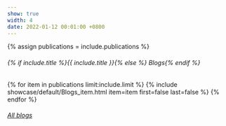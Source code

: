 ```yaml
---
show: true
width: 4
date: 2022-01-12 00:01:00 +0800
---
```


{% assign publications = include.publications %}
<div class="my-3 p-0 bg-white shadow-sm rounded-xl">
    <h6 class="border-bottom border-gray p-3 mb-0">
        {% if include.title %}{{ include.title }}{% else %} Blogs{% endif %} 
    </h6>
    {% for item in publications limit:include.limit %}
        {% include showcase/default/Blogs_item.html item=item first=false last=false %}    
    {% endfor %}
    <h6 class="d-block p-3 mt-0 text-right">
        <a href="{{ 'publications' | relative_url }}">All blogs <i class="fas fa-angle-double-right"></i></a>
    </h6>
</div>
